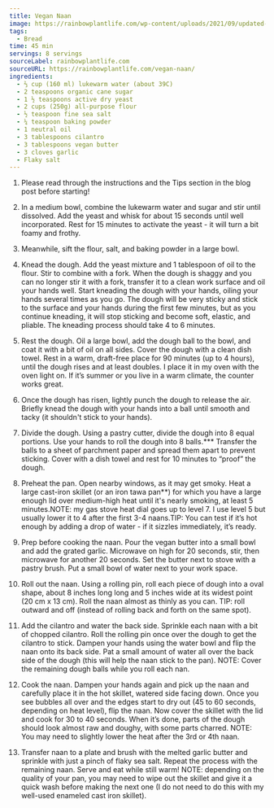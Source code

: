 ```yaml
---
title: Vegan Naan
image: https://rainbowplantlife.com/wp-content/uploads/2021/09/updated-naan-photo-for-cover-image-1-of-1-1.jpg
tags:
  - Bread
time: 45 min
servings: 8 servings
sourceLabel: rainbowplantlife.com
sourceURL: https://rainbowplantlife.com/vegan-naan/
ingredients:
  - ⅔ cup (160 ml) lukewarm water (about 39C)
  - 2 teaspoons organic cane sugar
  - 1 ½ teaspoons active dry yeast
  - 2 cups (250g) all-purpose flour
  - ½ teaspoon fine sea salt
  - ¼ teaspoon baking powder
  - 1 neutral oil
  - 3 tablespoons cilantro
  - 3 tablespoons vegan butter
  - 3 cloves garlic
  - Flaky salt
---
```

1. Please read through the instructions and the Tips section in the blog post before starting!

2. In a medium bowl, combine the lukewarm water and sugar and stir until dissolved. Add the yeast and whisk for about 15 seconds until well incorporated. Rest for 15 minutes to activate the yeast - it will turn a bit foamy and frothy.

3. Meanwhile, sift the flour, salt, and baking powder in a large bowl.

4. Knead the dough. Add the yeast mixture and 1 tablespoon of oil to the flour. Stir to combine with a fork. When the dough is shaggy and you can no longer stir it with a fork, transfer it to a clean work surface and oil your hands well. Start kneading the dough with your hands, oiling your hands several times as you go. The dough will be very sticky and stick to the surface and your hands during the first few minutes, but as you continue kneading, it will stop sticking and become soft, elastic, and pliable. The kneading process should take 4 to 6 minutes.

5. Rest the dough. Oil a large bowl, add the dough ball to the bowl, and coat it with a bit of oil on all sides. Cover the dough with a clean dish towel. Rest in a warm, draft-free place for 90 minutes (up to 4 hours), until the dough rises and at least doubles. I place it in my oven with the oven light on. If it’s summer or you live in a warm climate, the counter works great.

6. Once the dough has risen, lightly punch the dough to release the air. Briefly knead the dough with your hands into a ball until smooth and tacky (it shouldn't stick to your hands).

7. Divide the dough. Using a pastry cutter, divide the dough into 8 equal portions. Use your hands to roll the dough into 8 balls.*** Transfer the balls to a sheet of parchment paper and spread them apart to prevent sticking. Cover with a dish towel and rest for 10 minutes to “proof” the dough.

8. Preheat the pan. Open nearby windows, as it may get smoky. Heat a large cast-iron skillet (or an iron tawa pan**) for which you have a large enough lid over medium-high heat until it's nearly smoking, at least 5 minutes.NOTE: my gas stove heat dial goes up to level 7. I use level 5 but usually lower it to 4 after the first 3-4 naans.TIP: You can test if it’s hot enough by adding a drop of water - if it sizzles immediately, it’s ready.

9. Prep before cooking the naan. Pour the vegan butter into a small bowl and add the grated garlic. Microwave on high for 20 seconds, stir, then microwave for another 20 seconds. Set the butter next to stove with a pastry brush. Put a small bowl of water next to your work space.

10. Roll out the naan. Using a rolling pin, roll each piece of dough into a oval shape, about 8 inches long long and 5 inches wide at its widest point (20 cm x 13 cm). Roll the naan almost as thinly as you can. TIP: roll outward and off (instead of rolling back and forth on the same spot).

11. Add the cilantro and water the back side. Sprinkle each naan with a bit of chopped cilantro. Roll the rolling pin once over the dough to get the cilantro to stick. Dampen your hands using the water bowl and flip the naan onto its back side. Pat a small amount of water all over the back side of the dough (this will help the naan stick to the pan). NOTE: Cover the remaining dough balls while you roll each nan.

12. Cook the naan. Dampen your hands again and pick up the naan and carefully place it in the hot skillet, watered side facing down. Once you see bubbles all over and the edges start to dry out (45 to 60 seconds, depending on heat level), flip the naan. Now cover the skillet with the lid and cook for 30 to 40 seconds. When it’s done, parts of the dough should look almost raw and doughy, with some parts charred. NOTE: You may need to slightly lower the heat after the 3rd or 4th naan.

13. Transfer naan to a plate and brush with the melted garlic butter and sprinkle with just a pinch of flaky sea salt. Repeat the process with the remaining naan. Serve and eat while still warm! NOTE: depending on the quality of your pan, you may need to wipe out the skillet and give it a quick wash before making the next one (I do not need to do this with my well-used enameled cast iron skillet).

